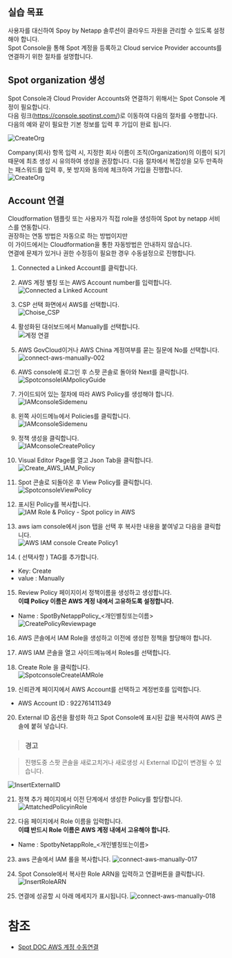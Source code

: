 ## 실습 목표

사용자를 대신하여 Spoy by Netapp 솔루션이 클라우드 자원을 관리할 수 있도록 설정해야 합니다.</br>
Spot Console을 통해 Spot 계정을 등록하고 Cloud service Provider accounts를 연결하기 위한 절차를 설명합니다.

## Spot organization 생성

Spot Console과 Cloud Provider Accounts와 연결하기 위해서는 Spot Console 계정이 필요합니다.</br>
다음 링크(<https://console.spotinst.com/>)로 이동하여 다음의 절차를 수행합니다.</br>
다음의 예와 같이 필요한 기본 정보를 입력 후 가입이 완료 됩니다.</br>

![CreateOrg](./Images/CreateOrg.png)

Company(회사) 항목 입력 시, 지정한 회사 이름이 조직(Organization)의 이름이 되기 때문에 최초
생성 시 유의하여 생성을 권장합니다. 다음 절차에서 복잡성을 모두 만족하는 패스워드를 입력
후, 봇 방지와 동의에 체크하여 가입을 진행합니다.</br>
![CreateOrg](./Images/Checkyourinbox.png)

## Account 연결

Cloudformation 템플릿 또는 사용자가 직접 role을 생성하여 Spot by netapp 서비스를 연동합니다.</br>
권장하는 연동 방법은 자동으로 하는 방법이지만 </br>
이 가이드에서는 Cloudformation을 통한 자동방법은 안내하지 않습니다.</br>
연결에 문제가 있거나 권한 수정등이 필요한 경우 수동설정으로 진행합니다.

1. Connected a Linked Account를 클릭합니다.
2. AWS 계정 별칭 또는 AWS Account number를 입력합니다.</br>
![Connected a Linked Account](./Images/Connect_a_Linked_Account.png)
3. CSP 선택 화면에서 AWS를 선택합니다.</br>
![Choise_CSP](./Images/Choise_CSP.png)

4. 활성화된 대쉬보드에서 Manually를 선택합니다.</br>
![계정 연결](https://docs.spot.io/connect-your-cloud-provider/_media/connect-aws-manually-001.png)

5. AWS GovCloud이거나 AWS China 계정여부를 묻는 질문에 No를 선택합니다.</br>
![connect-aws-manually-002](https://docs.spot.io/connect-your-cloud-provider/_media/connect-aws-manually-002.png)

6. AWS console에 로그인 후 스팟 콘솔로 돌아와 Next를 클릭합니다.</br>
![SpotconsoleIAMpolicyGuide](https://docs.spot.io/connect-your-cloud-provider/_media/connect-aws-manually-003.png)

7. 가이드되어 있는 절차에 따라 AWS Policy를 생성해야 합니다.</br>
![IAMconsoleSidemenu](https://docs.spot.io/connect-your-cloud-provider/_media/connect-aws-manually-004.png)

8. 왼쪽 사이드메뉴에서 Policies를 클릭합니다.</br>
![IAMconsoleSidemenu](https://docs.spot.io/connect-your-cloud-provider/_media/connect-aws-manually-005.png)

9. 정책 생성을 클릭합니다.</br>
![IAMconsoleCreatePolicy](https://docs.spot.io/connect-your-cloud-provider/_media/connect-aws-manually-006.png)

10. Visual Editor Page를 열고 Json Tab을 클릭합니다.</br>
![Create_AWS_IAM_Policy](./Images/Create_AWS_IAM_Policy.png)

11. Spot 콘솔로 되돌아온 후 View Policy를 클릭합니다.</br>
![SpotconsoleViewPolicy](https://docs.spot.io/connect-your-cloud-provider/_media/connect-aws-manually-007.png)

12. 표시된 Policy를 복사합니다.</br>
![IAM Role & Policy - Spot policy in AWS](https://docs.spot.io/connect-your-cloud-provider/_media/connect-aws-manually-008.png)

13. aws iam console에서 json 탭을 선택 후 복사한 내용을 붙여넣고 다음을 클릭합니다.</br>
![AWS IAM console Create Policy1](https://docs.spot.io/connect-your-cloud-provider/_media/connect-aws-manually-009.png)

14. ( 선택사항 ) TAG를 추가합니다.

- Key: Create
- value : Manually

15. Review Policy 페이지이서 정책이름을 생성하고 생성합니다.</br>
**이떄 Policy 이름은 AWS 계정 내에서 고유하도록 설정합니다.**

- Name : SpotByNetappPolicy_<개인별칭또는이름>
![CreatePolicyReviewpage](./Images/CreatePolicyReviewpage.png)

16. AWS 콘솔에서 IAM Role을 생성하고 이전에 생성한 정책을 할당해야 합니다.

17. AWS IAM 콘솔을 열고 사이드메뉴에서 Roles를 선택합니다.

18. Create Role 을 클릭합니다. </br>
![SpotconsoleCreateIAMRole](https://docs.spot.io/connect-your-cloud-provider/_media/connect-aws-manually-0101.png)

19. 신뢰관계 페이지에서 AWS Account를 선택하고 계정번호를 입력합니다.

- AWS Account ID : 922761411349

20. External ID 옵션을 활성화 하고 Spot Console에 표시된 값을 복사하여 AWS 콘솔에 붙혀 넣습니다.

> ### 경고

> 진행도중 스팟 콘솔을 새로고치거나 새로생성 시 External ID값이 변경될 수 있습니다. </br>

![InsertExternalID](https://docs.spot.io/connect-your-cloud-provider/_media/connect-aws-manually-014.png)

21. 정책 추가 페이지에서 이전 단계에서 생성한 Policy를 할당합니다.
![AttatchedPolicyinRole](https://docs.spot.io/connect-your-cloud-provider/_media/connect-aws-manually-015.png)

22. 다음 페이지에서 Role 이름을 입력합니다.</br>
**이떄 반드시 Role 이름은 AWS 계정 내에서 고유해야 합니다.**

- Name : SpotbyNetappRole_<개인별칭또는이름>

23. aws 콘솔에서 IAM 롤을 복사합니다.
![connect-aws-manually-017](https://docs.spot.io/connect-your-cloud-provider/_media/connect-aws-manually-017.png)

24. Spot Console에서 복사한 Role ARN을 입력하고 연결버튼을 클릭합니다.
![InsertRoleARN](./Images/InsertRoleARN.png)

25. 연결에 성공할 시 아래 메세지가 표시됩니다.
![connect-aws-manually-018](https://docs.spot.io/connect-your-cloud-provider/_media/connect-aws-manually-018.png)

# 참조

- [Spot DOC AWS 계정 수동연결](https://docs.spot.io/connect-your-cloud-provider/first-account/aws-manually)
